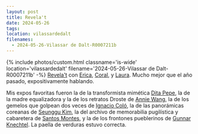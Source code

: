 ```yaml
---
layout: post
title: Revela't
date: 2024-05-26
tags: 
location: vilassardedalt
filenames:
  - 2024-05-26-Vilassar de Dalt-R0007211b
---
```

{% include photos/custom.html classname='is-wide' location='vilassardedalt' filename='2024-05-26-Vilassar de Dalt-R0007211b' -%}
[Revela't](https://revela-t.cat) con [Erica](https://www.ericafustero.com), [Coral](https://www.instagram.com/somethingsburning/), y [Laura](https://www.laurameseguer.com). Mucho mejor que el año pasado, expositivamente hablando. 

Mis expos favoritas fueron la de la transformista mimética [Dita Pepe](https://ditapepe.cz), la de la madre equalizadora y la de los retratos Droste de [Annie Wang](https://artanniewang.weebly.com), la de los gemelos que golpean dos veces de [Ignacio Coló](https://www.instagram.com/ignaciocolo), la de las panorámicas coreanas de [Seunggu Kim](https://www.seunggukim.com), la del archivo de memorabilia pugilística y cabaretera de [Santos Montes](https://revela-t.cat/en/coleccion-santos-montes-eng), y la de los frontones pueblerinos de [Gunnar Knechtel](https://gunnarknechtel.com). La paella de verduras estuvo correcta.
